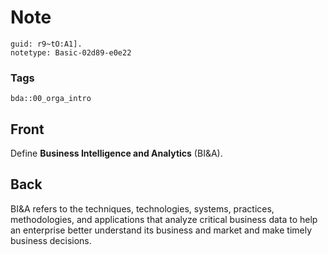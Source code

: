 # Note
```
guid: r9~tO:A1].
notetype: Basic-02d89-e0e22
```

### Tags
```
bda::00_orga_intro
```

## Front
Define <b>Business Intelligence and Analytics</b> (BI&A).

## Back
BI&A refers to the techniques, technologies, systems, practices, methodologies, and applications that analyze critical business data to help an enterprise better understand its business and market and make timely business decisions.
